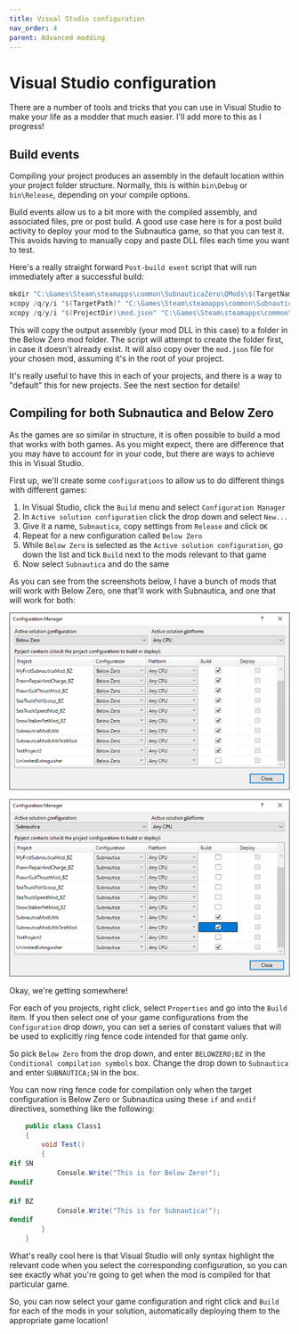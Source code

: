 ```yaml
---
title: Visual Studio configuration
nav_order: 4
parent: Advanced modding
---
```




# Visual Studio configuration

There are a number of tools and tricks that you can use in Visual Studio to make your life as a modder that much easier. I'll add more to this as I progress!

## Build events

Compiling your project produces an assembly in the default location within your project folder structure. Normally, this is within `bin\Debug` or `bin\Release`, depending on your compile options.

Build events allow us to a bit more with the compiled assembly, and associated files, pre or post build. A good use case here is for a post build activity to deploy your mod to the Subnautica game, so that you can test it. This avoids having to manually copy and paste DLL files each time you want to test.

Here's a really straight forward `Post-build event` script that will run immediately after a successful build:

```powershell
mkdir "C:\Games\Steam\steamapps\common\SubnauticaZero\QMods\$(TargetName)"
xcopy /q/y/i "$(TargetPath)" "C:\Games\Steam\steamapps\common\SubnauticaZero\QMods\$(TargetName)" /E /H /C
xcopy /q/y/i "$(ProjectDir)\mod.json" "C:\Games\Steam\steamapps\common\SubnauticaZero\QMods\$(TargetName)\mod.json" /E /H /C
```

This will copy the output assembly (your mod DLL in this case) to a folder in the Below Zero mod folder. The script will attempt to create the folder first, in case it doesn't already exist. It will also copy over the `mod.json` file for your chosen mod, assuming it's in the root of your project.

It's really useful to have this in each of your projects, and there is a way to "default" this for new projects. See the next section for details!

## Compiling for both Subnautica and Below Zero

As the games are so similar in structure, it is often possible to build a mod that works with both games. As you might expect, there are difference that you may have to account for in your code, but there are ways to achieve this in Visual Studio.

First up, we'll create some `configurations` to allow us to do different things with different games:

1. In Visual Studio, click the `Build` menu and select `Configuration Manager`
2. In `Active solution configuration` click the drop down and select `New...`
3. Give it a name, `Subnautica`, copy settings from `Release` and click `OK`
4. Repeat for a new configuration called `Below Zero`
5. While `Below Zero` is selected as the `Active solution configuration`, go down the list and tick `Build` next to the mods relevant to that game
6. Now select `Subnautica` and do the same

As you can see from the screenshots below, I have a bunch of mods that will work with Below Zero, one that'll work with Subnautica, and one that will work for both:

![](.\media\associatedconfig_bz.png)

![](.\media\associatedconfig_sn.png)

Okay, we're getting somewhere!

For each of you projects, right click, select `Properties` and go into the `Build` item. If you then select one of your game configurations from the `Configuration` drop down, you can set a series of constant values that will be used to explicitly ring fence code intended for that game only.

So pick `Below Zero` from the drop down, and enter `BELOWZERO;BZ` in the `Conditional compilation symbols` box. Change the drop down to `Subnautica` and enter `SUBNAUTICA;SN` in the box.

You can now ring fence code for compilation only when the target configuration is Below Zero or Subnautica using these `if` and `endif` directives, something like the following:

```c#
    public class Class1
    {
        void Test()
        {
#if SN
            Console.Write("This is for Below Zero!");
#endif

#if BZ
            Console.Write("This is for Subnautica!");
#endif
        }
    }
```

What's really cool here is that Visual Studio will only syntax highlight the relevant code when you select the corresponding configuration, so you can see exactly what you're going to get when the mod is compiled for that particular game.

So, you can now select your game configuration and right click and `Build` for each of the mods in your solution, automatically deploying them to the appropriate game location!



